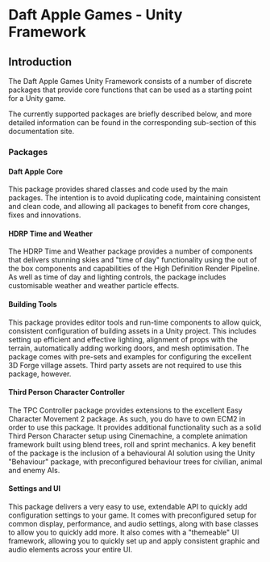 # Daft Apple Games - Unity Framework

## Introduction

The Daft Apple Games Unity Framework consists of a number of discrete packages that provide core functions that can be used as a starting point for a Unity game.

The currently supported packages are briefly described below, and more detailed information can be found in the corresponding sub-section of this documentation site.

### Packages

#### Daft Apple Core

This package provides shared classes and code used by the main packages. The intention is to avoid duplicating code, maintaining consistent and clean code, and allowing all packages to benefit from core changes, fixes and innovations.

#### HDRP Time and Weather

The HDRP Time and Weather package provides a number of components that delivers stunning skies and "time of day" functionality using the out of the box components and capabilities of the High Definition Render Pipeline. As well as time of day and lighting controls, the package includes customisable weather and weather particle effects.

#### Building Tools

This package provides editor tools and run-time components to allow quick, consistent configuration of building assets in a Unity project. This includes setting up efficient and effective lighting, alignment of props with the terrain, automatically adding working doors, and mesh optimisation. The package comes with pre-sets and examples for configuring the excellent 3D Forge village assets. Third party assets are not required to use this package, however.

#### Third Person Character Controller

The TPC Controller package provides extensions to the excellent Easy Character Movement 2 package. As such, you do have to own ECM2 in order to use this package. It provides additional functionality such as a solid Third Person Character setup using Cinemachine, a complete animation framework built using blend trees, roll and sprint mechanics. A key benefit of the package is the inclusion of a behavioural AI solution using the Unity "Behaviour" package, with preconfigured behaviour trees for civilian, animal and enemy AIs.

#### Settings and UI

This package delivers a very easy to use, extendable API to quickly add configuration settings to your game. It comes with preconfigured setup for common display, performance, and audio settings, along with base classes to allow you to quickly add more. It also comes with a "themeable" UI framework, allowing you to quickly set up and apply consistent graphic and audio elements across your entire UI.
